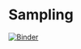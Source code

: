 # Sampling

[![Binder](https://mybinder.org/badge_logo.svg)](https://mybinder.org/v2/gh/hadha/Data-Mining-TP-1-Data-Cleaning/main)

